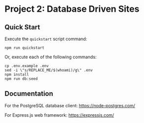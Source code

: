 Project 2: Database Driven Sites
=======================================

## Quick Start

Execute the `quickstart` script command:

```
npm run quickstart
```

Or, execute each of the following commands:

```
cp .env.example .env
sed -i \"s/REPLACE_ME/$(whoami)/g\" .env
npm install
npm run db:seed
```

## Documentation

For the PostgreSQL database client: https://node-postgres.com/

For Express.js web framework: https://expressjs.com/
